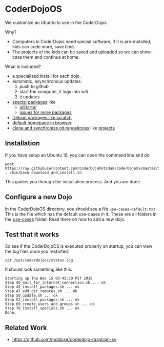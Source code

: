 # CoderDojoOS
We customize an Ubuntu to use in the CoderDojos

Why?

- Computers in CoderDojos need special software, if it is pre-installed, kids can code more, save time.
- The projects of the kids can be saved and uploaded so we can show-case them and continue at home.

What is included?

- a specialized install for each dojo.
- automatic, asynchronous updates:
  1. push to github
  2. start the computer, it logs into wifi
  3. it updates
- [special packages](specials) like
  - [aiStarter](specials/app-inventor-starter)
  - [issues for more packages](https://github.com/CoderDojoPotsdam/CoderDojoOS/issues?q=is%3Aopen+is%3Aissue+label%3Aspecial)
- [Debian packages like scratch](use-cases/default/packages-to-install.txt)
- [default homepage in browser](use-cases/default/homepage.config)
- [clone and synchronize git repositories](use-cases/default/repositories.config) like [projects](https://github.com/CoderDojoPotsdam/projects)

## Installation

If you have setup an Ubuntu 16, you can open the command line and do

    wget https://raw.githubusercontent.com/CoderDojoPotsdam/CoderDojoOS/master/install/download_and_install.sh ; /bin/bash download_and_install.sh

This guides you through the installation process. And you are done.

## Configure a new Dojo

In the CoderDojoOS directory, you should see a file `use-cases-default.txt`
This is the file which has the default use-cases in it.
These are all folders in the [use-cases](use-cases) folder.
Read there on how to add a new dojo.

## Test that it works

So see if the CoderDojoOS is executed properly on startup, you can view the log files once you restarted:

    cat /opt/coderdojoos/status.log

It should look something like this: 

    Starting up Thu Dec 15 03:43:30 PST 2016
    Step 40_wait_for_internet_connection.sh ... ok
    Step 45_install_packages.sh ... ok
    Step 47_add_git_remotes.sh ... ok
    Step 50_update.sh ... ok
    Step 52_install_packages.sh ... ok
    Step 60_create_users_and_groups.sh ... ok
    Step 70_install_specials.sh ... ok
    Done.

Related Work
------------

- https://github.com/mobluse/coderdojo-raspbian-sv
